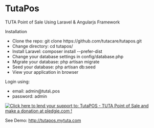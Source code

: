 # TutaPos
TUTA Point of Sale Using Laravel & Angularjs Framework 

Installation

<ul>
<li>Clone the repo: git clone https://github.com/tutacare/tutapos.git</li>
<li>Change directory: cd tutapos/</li>
<li>Install Laravel: composer install --prefer-dist</li>
<li>Change your database settings in config/database.php</li>
<li>Migrate your database: php artisan migrate</li>
<li>Seed your database: php artisan db:seed</li>
<li>View your application in browser</li>
</ul>

Login using:
  <ul>
    <li>email: admin@tuta\.pos</li>
    <li>password: admin</li>
  </ul>

<a href='https://pledgie.com/campaigns/29431'><img alt='Click here to lend your support to: TutaPOS - TUTA Point of Sale and make a donation at pledgie.com !' src='https://pledgie.com/campaigns/29431.png?skin_name=chrome' border='0' ></a>

See Demo: http://tutapos.mytuta.com<br />
